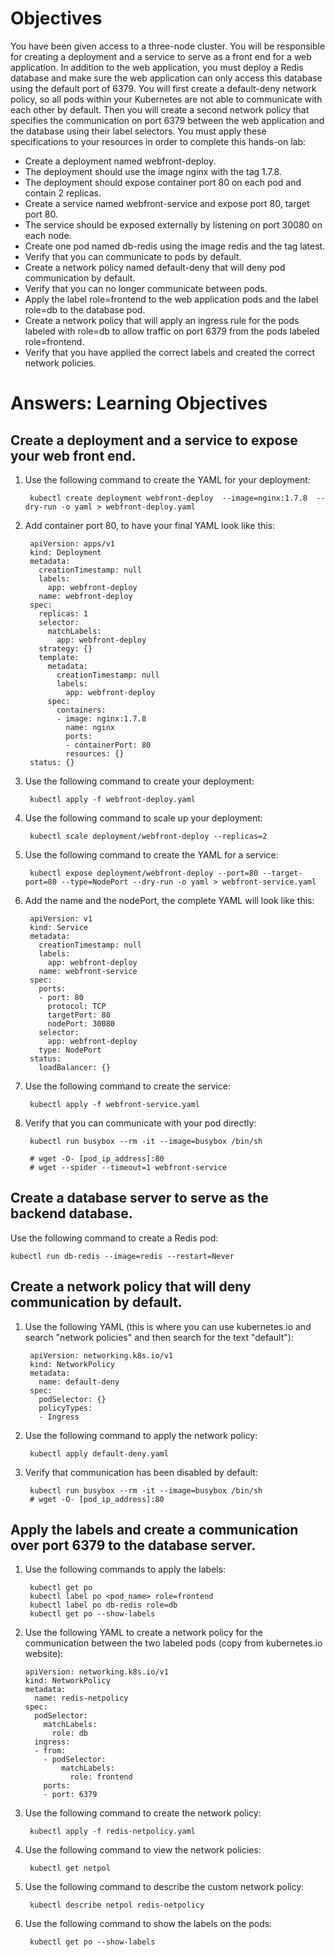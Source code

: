 # Objectives

You have been given access to a three-node cluster. You will be responsible for creating a deployment and a service to serve as a front end for a web application. In addition to the web application, you must deploy a Redis database and make sure the web application can only access this database using the default port of 6379. You will first create a default-deny network policy, so all pods within your Kubernetes are not able to communicate with each other by default. Then you will create a second network policy that specifies the communication on port 6379 between the web application and the database using their label selectors. You must apply these specifications to your resources in order to complete this hands-on lab:

* Create a deployment named webfront-deploy.
* The deployment should use the image nginx with the tag 1.7.8.
* The deployment should expose container port 80 on each pod and contain 2 replicas.
* Create a service named webfront-service and expose port 80, target port 80.
* The service should be exposed externally by listening on port 30080 on each node.
* Create one pod named db-redis using the image redis and the tag latest.
* Verify that you can communicate to pods by default.
* Create a network policy named default-deny that will deny pod communication by default.
* Verify that you can no longer communicate between pods.
* Apply the label role=frontend to the web application pods and the label role=db to the database pod.
* Create a network policy that will apply an ingress rule for the pods labeled with role=db to allow traffic on port 6379 from the pods labeled role=frontend.
* Verify that you have applied the correct labels and created the correct network policies.

# Answers: Learning Objectives

## Create a deployment and a service to expose your web front end.

1. Use the following command to create the YAML for your deployment:

        kubectl create deployment webfront-deploy  --image=nginx:1.7.8  --dry-run -o yaml > webfront-deploy.yaml

2. Add container port 80, to have your final YAML look like this:

        apiVersion: apps/v1
        kind: Deployment
        metadata:
          creationTimestamp: null
          labels:
            app: webfront-deploy
          name: webfront-deploy
        spec:
          replicas: 1
          selector:
            matchLabels:
              app: webfront-deploy
          strategy: {}
          template:
            metadata:
              creationTimestamp: null
              labels:
                app: webfront-deploy
            spec:
              containers:
              - image: nginx:1.7.8
                name: nginx
                ports:
                - containerPort: 80
                resources: {}
        status: {}

3. Use the following command to create your deployment:

        kubectl apply -f webfront-deploy.yaml

4. Use the following command to scale up your deployment:

        kubectl scale deployment/webfront-deploy --replicas=2

5. Use the following command to create the YAML for a service:

        kubectl expose deployment/webfront-deploy --port=80 --target-port=80 --type=NodePort --dry-run -o yaml > webfront-service.yaml

6. Add the name and the nodePort, the complete YAML will look like this:

        apiVersion: v1
        kind: Service
        metadata:
          creationTimestamp: null
          labels:
            app: webfront-deploy
          name: webfront-service
        spec:
          ports:
          - port: 80
            protocol: TCP
            targetPort: 80
            nodePort: 30080
          selector:
            app: webfront-deploy
          type: NodePort
        status:
          loadBalancer: {}

7. Use the following command to create the service:

        kubectl apply -f webfront-service.yaml

8. Verify that you can communicate with your pod directly:

        kubectl run busybox --rm -it --image=busybox /bin/sh

        # wget -O- [pod_ip_address]:80
        # wget --spider --timeout=1 webfront-service

## Create a database server to serve as the backend database.

Use the following command to create a Redis pod:

    kubectl run db-redis --image=redis --restart=Never

## Create a network policy that will deny communication by default.

1. Use the following YAML (this is where you can use kubernetes.io and search "network policies" and then search for the text "default"):

        apiVersion: networking.k8s.io/v1
        kind: NetworkPolicy
        metadata:
          name: default-deny
        spec:
          podSelector: {}
          policyTypes:
          - Ingress

2. Use the following command to apply the network policy:

        kubectl apply default-deny.yaml

3. Verify that communication has been disabled by default:

        kubectl run busybox --rm -it --image=busybox /bin/sh
        # wget -O- [pod_ip_address]:80

## Apply the labels and create a communication over port 6379 to the database server.

1. Use the following commands to apply the labels:

        kubectl get po
        kubectl label po <pod_name> role=frontend
        kubectl label po db-redis role=db
        kubectl get po --show-labels

2. Use the following YAML to create a network policy for the communication between the two labeled pods (copy from kubernetes.io website):

       apiVersion: networking.k8s.io/v1
       kind: NetworkPolicy
       metadata:
         name: redis-netpolicy
       spec:
         podSelector:
           matchLabels:
             role: db
         ingress:
         - from:
           - podSelector:
               matchLabels:
                 role: frontend
           ports:
           - port: 6379

3. Use the following command to create the network policy:

        kubectl apply -f redis-netpolicy.yaml

4. Use the following command to view the network policies:

        kubectl get netpol

5. Use the following command to describe the custom network policy:

        kubectl describe netpol redis-netpolicy

6. Use the following command to show the labels on the pods:

        kubectl get po --show-labels
